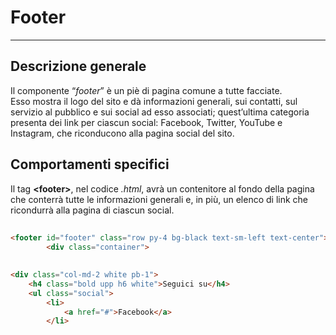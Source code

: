 # Footer  

<hr>  

## Descrizione generale  
Il componente “*footer*” è un piè di pagina comune a tutte facciate.  
Esso mostra il logo del sito e dà informazioni generali, sui contatti, sul servizio al pubblico e sui social ad esso associati; quest’ultima categoria presenta dei link per ciascun social: Facebook, Twitter, YouTube e Instagram, che riconducono alla pagina social del sito.  

## Comportamenti specifici  
Il tag **<footer\>**, nel codice *.html*, avrà un contenitore al fondo della pagina che conterrà tutte le informazioni generali e, in più, un elenco di link che ricondurrà alla pagina di ciascun social.  

## 

```html
<footer id="footer" class="row py-4 bg-black text-sm-left text-center">
		<div class="container">
```
## 

```html
<div class="col-md-2 white pb-1">
	<h4 class="bold upp h6 white">Seguici su</h4>
	<ul class="social">
		<li>
			<a href="#">Facebook</a>
		</li>
```